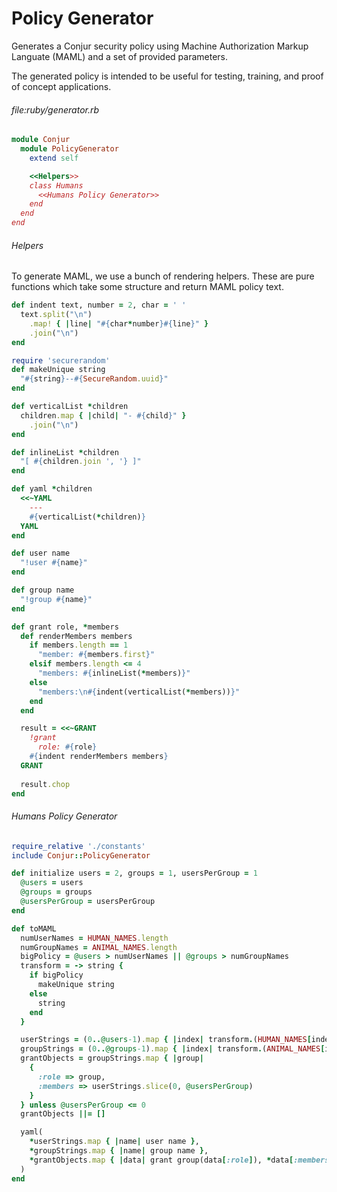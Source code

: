 # Policy Generator

Generates a Conjur security policy using Machine Authorization Markup Languate
(MAML) and a set of provided parameters.

The generated policy is intended to be useful for testing, training, and proof
of concept applications.

###### file:ruby/generator.rb
```ruby
module Conjur
  module PolicyGenerator
    extend self

    <<Helpers>>
    class Humans
      <<Humans Policy Generator>>
    end
  end
end
```

###### Helpers

To generate MAML, we use a bunch of rendering helpers. These are pure functions
which take some structure and return MAML policy text.

```ruby
def indent text, number = 2, char = ' '
  text.split("\n")
    .map! { |line| "#{char*number}#{line}" }
    .join("\n")
end

require 'securerandom'
def makeUnique string
  "#{string}--#{SecureRandom.uuid}"
end

def verticalList *children
  children.map { |child| "- #{child}" }
    .join("\n")
end

def inlineList *children
  "[ #{children.join ', '} ]"
end

def yaml *children
  <<~YAML
    ---
    #{verticalList(*children)}
  YAML
end

def user name
  "!user #{name}"
end

def group name
  "!group #{name}"
end

def grant role, *members
  def renderMembers members
    if members.length == 1
      "member: #{members.first}"
    elsif members.length <= 4
      "members: #{inlineList(*members)}"
    else
      "members:\n#{indent(verticalList(*members))}"
    end
  end

  result = <<~GRANT
    !grant
      role: #{role}
    #{indent renderMembers members}
  GRANT
  
  result.chop
end
```

###### Humans Policy Generator

```ruby
require_relative './constants'
include Conjur::PolicyGenerator

def initialize users = 2, groups = 1, usersPerGroup = 1
  @users = users
  @groups = groups
  @usersPerGroup = usersPerGroup
end

def toMAML
  numUserNames = HUMAN_NAMES.length
  numGroupNames = ANIMAL_NAMES.length
  bigPolicy = @users > numUserNames || @groups > numGroupNames
  transform = -> string {
    if bigPolicy
      makeUnique string
    else
      string
    end
  }

  userStrings = (0..@users-1).map { |index| transform.(HUMAN_NAMES[index % numUserNames]) }
  groupStrings = (0..@groups-1).map { |index| transform.(ANIMAL_NAMES[index % numGroupNames]) }
  grantObjects = groupStrings.map { |group|
    {
      :role => group,
      :members => userStrings.slice(0, @usersPerGroup)
    }
  } unless @usersPerGroup <= 0
  grantObjects ||= []

  yaml(
    *userStrings.map { |name| user name },
    *groupStrings.map { |name| group name },
    *grantObjects.map { |data| grant group(data[:role]), *data[:members].map { |name| user name }}
  )
end
```
